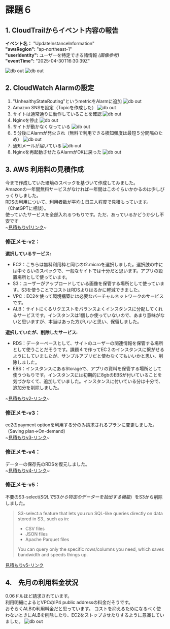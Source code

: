# 課題６
## 1.  CloudTrailからイベント内容の報告
**イベント名：** "UpdateInstanceInformation"\
**"awsRegion":** "ap-northeast-1"\
**"userIdentity":** ユーザーを特定できる諸情報 *(画像参考)*\
**"eventTime":** "2025-04-30T16:30:39Z"

![db out](HW6-cloudtrail-1.png)
![db out](HW6-cloudtrail-2.png)

## 2.  CloudWatch Alarmの設定
1. "UnhealthyStateRouting"というmetricをAlarmに追加
![db out](<HW6-set-up-alarm2.png>)
1. Amazon SNSを設定（Topicを作成した）
![db out](HW6-set-up-sns.png)
1. サイトは通常通りに動作していることを確認
![db out](<HW6-good site.png>)
1. Nginxを停止
![db out](<HW6-stop-nginx.png>)
1. サイトが動かなくなっている
![db out](<HW6-bad site.png>)
1. ５分後にAlarmが発火され（無料で利用できる検知頻度は最短５分間隔のため）
![db out](<HW6-unhealthy-state-routing.png>)
1. 通知メールが届いている
![db out](<HW6-unhealthy-state-routing-mail.png>)
1. Nginxを再起動させたらAlarmがOKに戻った
![db out](<HW6-unhealthy-state-routing-alarm-ok.png>)

## 3. AWS 利用料の見積作成
今まで作成していた環境のスペックを基づいて作成してみました。\
Amazonの一年間無料サービスがなければ一年間はこのぐらいかかるのは少しびっくりしました。\
RDSの利用について、利用者数が平均１日三人程度で見積もっています。（ChatGPTに相談）。\
使っていたサービスを全部入れるつもりです。ただ、あっているかどうか少し不安です\
~[見積もりv1リンク](https://calculator.aws/#/estimate?id=533fdd5ab5b09d1949dedf923302b3bcf3de120d)~

### 修正メモ-v2：
**選択しているサービス:**
* EC2：こちらは無料利用枠と同じのt2.microを選択しました。選択肢の中には中ぐらいのスペックで、一般なサイトでは十分だと思います。アプリの設置場所として使っています。
* S3：ユーザーがアップロードしている画像を保管する場所として使っています。S3を使うことでコストはRDSよりはるかに軽減できました。
* VPC：EC2を使って環境構築には必要なバーチャルネットワークのサービスです。
* ALB：サイトにくるリクエストをバランスよくインスタンスに分配してくれるサービスです。インスタンスは1個しか使っていないので、あまり意味がないと思いますが、本当はあった方がいいと思い、保留しました。

**選択していたが、削除したサービス:**

* RDS：データーベースとして、サイトのユーザーの関連情報を保管する場所として使うことだそうです。課題４で作ってEC２のインスタンスに繋がせるようにしていましたが、サンプルアプリだと使わなくてもいいかと思い、削除しました。
* EBS：インスタンスにあるStorageで、アプリの資料を保管する場所として使うつもりです。インスタンスには初期的に8gbのEBSが付いていることを気づかなくて、追加していました。インスタンスに付いている分は十分で、追加分を削除しました。

~[見積もりv2-リンク](https://calculator.aws/#/estimate?id=7095f13924a9e0662ed228edb61c0dcf9a0334cc)~

### 修正メモ-v3：
ec2のpayment optionを利用する分のみ請求されるプランに変更しました。（Saving plan→On-demand）\
~[見積もりv3-リンク](https://calculator.aws/#/estimate?id=78e9f201c86f6a6e79065bf82e1c519ba0e167c5)~

### 修正メモ-v4：
データーの保存先のRDSを復元しました。\
~[見積もりv4-リンク](https://calculator.aws/#/estimate?id=2c06d7971306991c67bd4b290b6b178039f62452)~

### 修正メモ-v5：
不要のS3-select(*SQLでS3から特定のデーターを抽出する機能*）をS3から削除しました。
>S3-select:a feature that lets you run SQL-like queries directly on data stored in S3., such as in:
>   - CSV files
>   - JSON files
>   - Apache Parquet files
> 
>You can query only the specific rows/columns you need, which saves bandwidth and speeds things up.

[見積もりv5-リンク](https://calculator.aws/#/estimate?id=bb2b0f90a41ba488089c357a4bc3833d394df5ad)

## 4.　先月の利用料金状況
0.06ドルほど請求されています。\
利用明細によるとVPCのIP4 public addressの料金だそうです。\
おそらくALBの利用料金だと思っています。
コストを抑えるためになるべく使わないときにALBを削除したり、EC2をストップさせたりするように意識していました。
![db out](<HW6-cost-April.png>)
